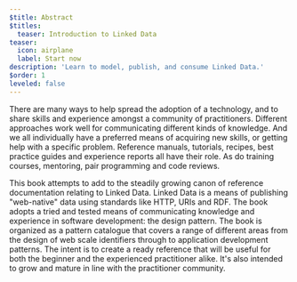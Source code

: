 ```yaml
---
$title: Abstract
$titles:
  teaser: Introduction to Linked Data
teaser:
  icon: airplane
  label: Start now
description: 'Learn to model, publish, and consume Linked Data.'
$order: 1
leveled: false
---
```


There are many ways to help spread the adoption of a technology, and to share skills and experience amongst a community of practitioners.
Different approaches work well for communicating different kinds of knowledge.
And we all individually have a preferred means of acquiring new skills, or getting help with a specific problem.
Reference manuals, tutorials, recipes, best practice guides and experience reports all have their role.
As do training courses, mentoring, pair programming and code reviews.

This book attempts to add to the steadily growing canon of reference documentation relating to Linked Data.
Linked Data is a means of publishing "web-native" data using standards like HTTP, URIs and RDF.
The book adopts a tried and tested means of communicating knowledge and experience in software development: the design pattern.
The book is organized as a pattern catalogue that covers a range of different areas from the design of web scale identifiers through to application development patterns.
The intent is to create a ready reference that will be useful for both the beginner and the experienced practitioner alike.
It's also intended to grow and mature in line with the practitioner community.
